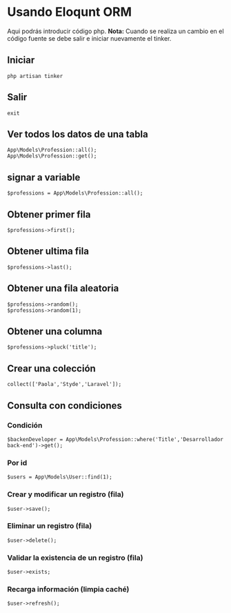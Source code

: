 # Usando Eloqunt ORM
Aqui podrás introducir código php.
**Nota:** Cuando se realiza un cambio en el código fuente se debe salir e iniciar nuevamente el tinker.

## Iniciar
    php artisan tinker
## Salir
    exit
## Ver todos los datos de una tabla
    App\Models\Profession::all();
    App\Models\Profession::get();
## signar a variable
    $professions = App\Models\Profession::all();
## Obtener primer fila
    $professions->first();
## Obtener ultima fila
    $professions->last();
## Obtener una fila aleatoria
    $professions->random();
    $professions->random(1);
## Obtener una columna
    $professions->pluck('title');
## Crear una colección
    collect(['Paola','Styde','Laravel']);
## Consulta con condiciones
### Condición
    $backenDeveloper = App\Models\Profession::where('Title','Desarrollador back-end')->get();
### Por id
    $users = App\Models\User::find(1);
### Crear y modificar un registro (fila)
    $user->save();
### Eliminar un registro (fila)
    $user->delete();
### Validar la existencia de un registro (fila)
    $user->exists;
### Recarga información (limpia caché)
    $user->refresh();
